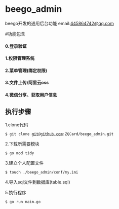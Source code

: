 # beego_admin
beego开发的通用后台功能 email:445864742@qq.com

#功能包含
#### 0.登录验证
#### 1.权限管理系统
#### 2.菜单管理(绑定权限)
#### 3.文件上传/阿里云oss
#### 4.微信分享、获取用户信息


## 执行步骤
1.clone代码

<code>$ git clone git@github.com:ZQCard/beego_admin.git</code>

2.下载所需要模块

<code>$ go mod tidy</code>

3.建立个人配置文件

<code>$ touch ./beego_admin/conf/my.ini</code>

4.导入sql文件到数据库(table.sql)

5.执行程序

<code>$ go run main.go</code>


